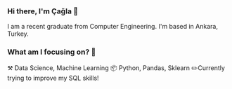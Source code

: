 ### Hi there, I'm Çağla 👋
I am a recent graduate from Computer Engineering. I'm based in Ankara, Turkey. 

### What am I focusing on? 🤔
⚒️ Data Science, Machine Learning
📦 Python, Pandas, Sklearn
✏️Currently trying to improve my SQL skills!
